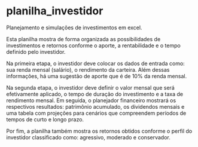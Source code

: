 # planilha_investidor

Planejamento e simulações de investimentos em excel. 

Esta planilha mostra de forma organizada as possibilidades de investimentos e retornos conforme o aporte, a rentabilidade e o tempo definido pelo investidor.  

Na primeira etapa, o investidor deve colocar os dados de entrada como: sua renda mensal (salário), o rendimento da carteira. Além dessas informações, há uma sugestão de aporte que é de 10% da renda mensal.  

Na segunda etapa, o investidor deve definir o valor mensal que será efetivamente aplicado, o tempo de duração do investimento e a taxa de rendimento mensal. Em seguida, o planejador financeiro mostrará os respectivos resultados: patrimônio acumulado, os dividendos mensais e uma tabela com projeções para cenários que compreendem períodos de tempos de curto e longo prazo. 

Por fim, a planilha também mostra os retornos obtidos conforme o perfil do investidor classificado como: agressivo, moderado e conservador. 
